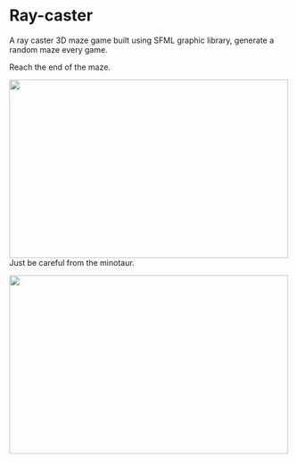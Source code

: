 # Ray-caster

A ray caster 3D maze game built using SFML graphic library, generate a random maze every game.


Reach the end of the maze.
<div class="item">
<p><img align="left" src="https://github.com/dor97/Ray-caster/blob/main/Ray_Caster.gif" width="500" height="320" /></p>
<p>Just be careful from the minotaur.</p>

<p><img align="left" src="https://github.com/dor97/Ray-caster/blob/main/Ray_Caster2.gif" width="500" height="320" /></p>
</div>



